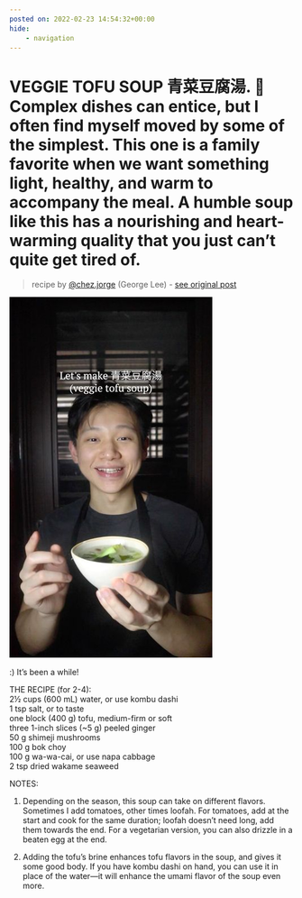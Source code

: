 ```yaml
---
posted on: 2022-02-23 14:54:32+00:00
hide:
    - navigation
---
```


# VEGGIE TOFU SOUP 青菜豆腐湯. 🥬 Complex dishes can entice, but I often find myself moved by some of the simplest. This one is a family favorite when we want something light, healthy, and warm to accompany the meal. A humble soup like this has a nourishing and heart-warming quality that you just can’t quite get tired of. 

> recipe by [@chez.jorge](https://www.instagram.com/chez.jorge/) 
(George Lee) - [see original post](https://instagram.com/p/CaUtgOLj2fT)

![](../img/chez.jorge_23-02-2022_1402.png)

  
:) It’s been a while!  
  
THE RECIPE (for 2-4):  
2½ cups (600 mL) water, or use kombu dashi  
1 tsp salt, or to taste  
one block (400 g) tofu, medium-firm or soft  
three 1-inch slices (~5 g) peeled ginger  
50 g shimeji mushrooms  
100 g bok choy   
100 g wa-wa-cai, or use napa cabbage  
2 tsp dried wakame seaweed  
  
NOTES:  
1. Depending on the season, this soup can take on different flavors. Sometimes I add tomatoes, other times loofah. For tomatoes, add at the start and cook for the same duration; loofah doesn’t need long, add them towards the end. For a vegetarian version, you can also drizzle in a beaten egg at the end.  
  
2. Adding the tofu’s brine enhances tofu flavors in the soup, and gives it some good body. If you have kombu dashi on hand, you can use it in place of the water—it will enhance the umami flavor of the soup even more.   